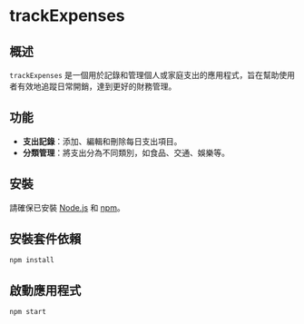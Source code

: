 # trackExpenses

## 概述
`trackExpenses` 是一個用於記錄和管理個人或家庭支出的應用程式，旨在幫助使用者有效地追蹤日常開銷，達到更好的財務管理。

## 功能
- **支出記錄**：添加、編輯和刪除每日支出項目。
- **分類管理**：將支出分為不同類別，如食品、交通、娛樂等。

## 安裝
請確保已安裝 [Node.js](https://nodejs.org/) 和 [npm](https://www.npmjs.com/)。

## 安裝套件依賴
```
npm install
```
## 啟動應用程式
```
npm start
```
